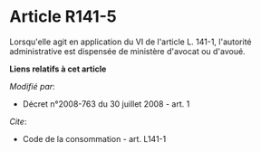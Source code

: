 # Article R141-5

Lorsqu'elle agit en application du VI de l'article L. 141-1, l'autorité administrative est dispensée de ministère d'avocat ou
d'avoué.

**Liens relatifs à cet article**

_Modifié par_:

  - Décret n°2008-763 du 30 juillet 2008 - art. 1

_Cite_:

  - Code de la consommation - art. L141-1

